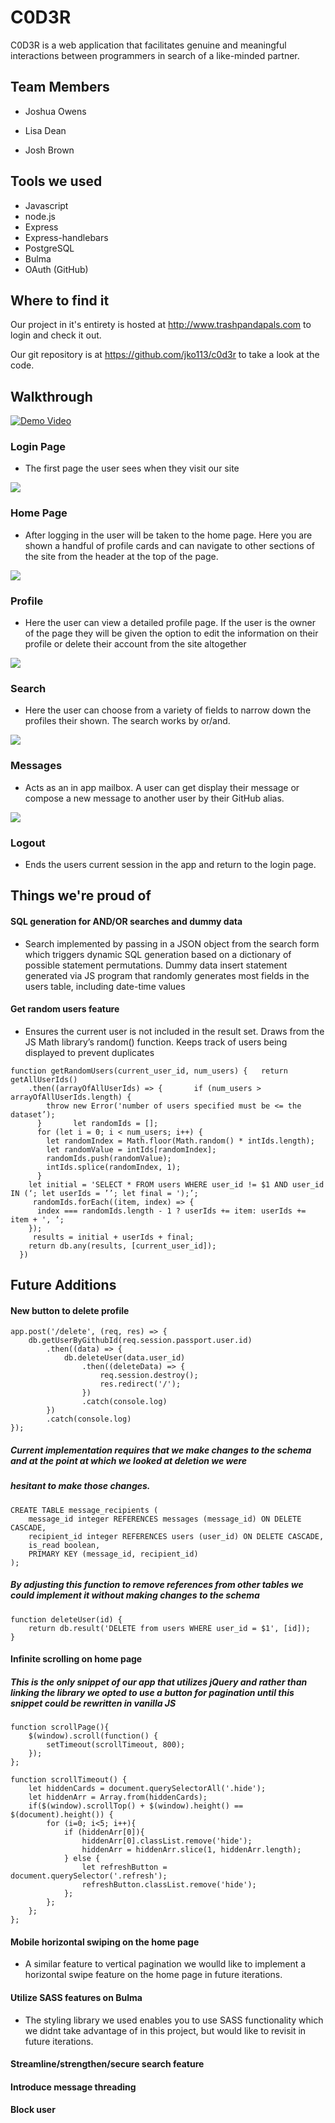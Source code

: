# C0D3R 

C0D3R is a web application that facilitates genuine and meaningful interactions between programmers in search of a like-minded partner.


## Team Members

* Joshua Owens

* Lisa Dean

* Josh Brown

## Tools we used

* Javascript
* node.js
* Express
* Express-handlebars
* PostgreSQL
* Bulma
* OAuth (GitHub)

## Where to find it

Our project in it's entirety is hosted at http://www.trashpandapals.com to login and check it out.

Our git repository is at https://github.com/jko113/c0d3r to take a look at the code. 


## Walkthrough

[![Demo Video](readmeimg/youtubeimg.png)](http://www.youtube.com/watch?v=xxSGhGFpLyM "C0D3R ")

### Login Page

* The first page the user sees when they visit our site

<img src="readmeimg/loginpage.png">


### Home Page

* After logging in the user will be taken to the home page. Here you are shown a handful of profile cards and
can navigate to other sections of the site from the header at the top of the page.

<img src="readmeimg/homepage.png">

### Profile

* Here the user can view a detailed profile page. If the user is the owner of the page they will be given the option to 
edit the information on their profile or delete their account from the site altogether

<img src="readmeimg/profilepage.png">


### Search

* Here the user can choose from a variety of fields to narrow down the profiles their shown. The search works by or/and.  

<img src="readmeimg/searchpage.png">

### Messages

* Acts as an in app mailbox. A user can get display their message or compose a new message to another user by their GitHub alias.

<img src="readmeimg/messagespage.png">

### Logout

* Ends the users current session in the app and return to the login page.


## Things we're proud of

#### SQL generation for AND/OR searches and dummy data 
* Search implemented by passing in a JSON object from the search form which triggers dynamic SQL generation based on a dictionary of possible statement permutations. Dummy data insert statement generated via JS program that randomly generates most fields in the users table, including date-time values


#### Get random users feature
* Ensures the current user is not included in the result set. Draws from the JS Math library’s random() function. Keeps track of users being displayed to prevent duplicates

~~~
function getRandomUsers(current_user_id, num_users) {   return getAllUserIds()
    .then((arrayOfAllUserIds) => {       if (num_users > arrayOfAllUserIds.length) {
        throw new Error('number of users specified must be <= the dataset’);
      }       let randomIds = [];
      for (let i = 0; i < num_users; i++) {
        let randomIndex = Math.floor(Math.random() * intIds.length);
        let randomValue = intIds[randomIndex];
        randomIds.push(randomValue);
        intIds.splice(randomIndex, 1);
      }
    let initial = 'SELECT * FROM users WHERE user_id != $1 AND user_id IN (‘; let userIds = ’’; let final = ');’;
     randomIds.forEach((item, index) => {
      index === randomIds.length - 1 ? userIds += item: userIds += item + ', ‘; 
    });
     results = initial + userIds + final;
    return db.any(results, [current_user_id]);
  })
~~~

## Future Additions

#### New button to delete profile
~~~
app.post('/delete', (req, res) => {
    db.getUserByGithubId(req.session.passport.user.id)
        .then((data) => {
            db.deleteUser(data.user_id)
                .then((deleteData) => {
                    req.session.destroy();
                    res.redirect('/');
                })
                .catch(console.log)
        })
        .catch(console.log)
});
~~~
##### Current implementation requires that we make changes to the schema and at the point at which we looked at deletion we were 
##### hesitant to make those changes.

~~~
CREATE TABLE message_recipients (
    message_id integer REFERENCES messages (message_id) ON DELETE CASCADE,
    recipient_id integer REFERENCES users (user_id) ON DELETE CASCADE,
    is_read boolean,
    PRIMARY KEY (message_id, recipient_id)
);
~~~

##### By adjusting this function to remove references from other tables we could implement it without making changes to the schema

~~~
function deleteUser(id) {
    return db.result('DELETE from users WHERE user_id = $1', [id]);
}
~~~


#### Infinite scrolling on home page

##### This is the only snippet of our app that utilizes jQuery and rather than linking the library we opted to use a button for pagination until this snippet could be rewritten in vanilla JS
~~~
function scrollPage(){
    $(window).scroll(function() {
        setTimeout(scrollTimeout, 800);
    });
};

function scrollTimeout() {
    let hiddenCards = document.querySelectorAll('.hide');
    let hiddenArr = Array.from(hiddenCards);
    if($(window).scrollTop() + $(window).height() == $(document).height()) {
        for (i=0; i<5; i++){
            if (hiddenArr[0]){
                hiddenArr[0].classList.remove('hide');
                hiddenArr = hiddenArr.slice(1, hiddenArr.length);
            } else {
                let refreshButton = document.querySelector('.refresh');
                refreshButton.classList.remove('hide');
            };
        };
    };
};
~~~

#### Mobile horizontal swiping on the home page

* A similar feature to vertical pagination we woulld like to implement a horizontal swipe feature on the home page in future iterations.

#### Utilize SASS features on Bulma

* The styling library we used enables you to use SASS functionality which we didnt take advantage of in this project, but would like to revisit in future iterations.

#### Streamline/strengthen/secure search feature

#### Introduce message threading

#### Block user
